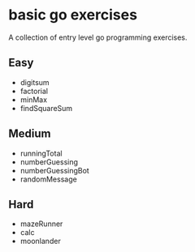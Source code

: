 # basic go exercises

A collection of entry level go programming exercises.

## Easy
- digitsum
- factorial
- minMax
- findSquareSum

## Medium
- runningTotal
- numberGuessing
- numberGuessingBot
- randomMessage

## Hard
- mazeRunner
- calc
- moonlander
